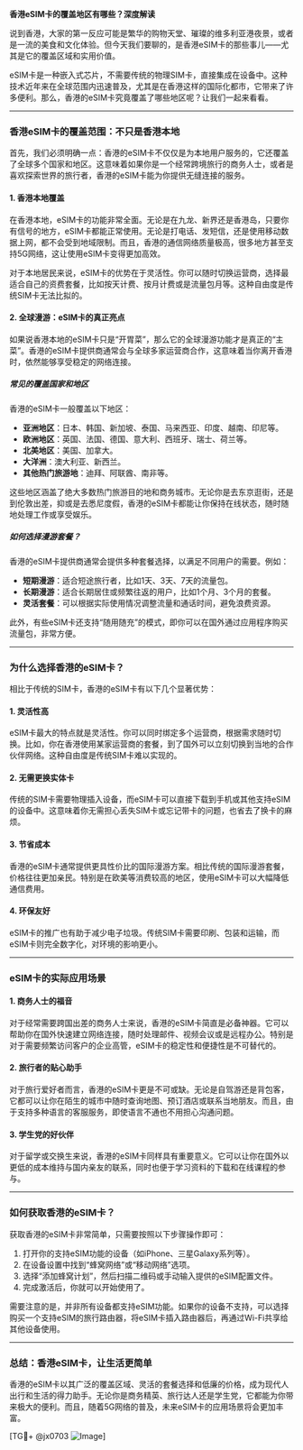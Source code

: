 **香港eSIM卡的覆盖地区有哪些？深度解读**

说到香港，大家的第一反应可能是繁华的购物天堂、璀璨的维多利亚港夜景，或者是一流的美食和文化体验。但今天我们要聊的，是香港eSIM卡的那些事儿——尤其是它的覆盖区域和实用价值。

eSIM卡是一种嵌入式芯片，不需要传统的物理SIM卡，直接集成在设备中。这种技术近年来在全球范围内迅速普及，尤其是在香港这样的国际化都市，它带来了许多便利。那么，香港的eSIM卡究竟覆盖了哪些地区呢？让我们一起来看看。

---

### **香港eSIM卡的覆盖范围：不只是香港本地**

首先，我们必须明确一点：香港的eSIM卡不仅仅是为本地用户服务的，它还覆盖了全球多个国家和地区。这意味着如果你是一个经常跨境旅行的商务人士，或者是喜欢探索世界的旅行者，香港的eSIM卡能为你提供无缝连接的服务。

#### **1. 香港本地覆盖**
在香港本地，eSIM卡的功能非常全面。无论是在九龙、新界还是香港岛，只要你有信号的地方，eSIM卡都能正常使用。无论是打电话、发短信，还是使用移动数据上网，都不会受到地域限制。而且，香港的通信网络质量极高，很多地方甚至支持5G网络，这让使用eSIM卡变得更加高效。

对于本地居民来说，eSIM卡的优势在于灵活性。你可以随时切换运营商，选择最适合自己的资费套餐，比如按天计费、按月计费或是流量包月等。这种自由度是传统SIM卡无法比拟的。

#### **2. 全球漫游：eSIM卡的真正亮点**
如果说香港本地的eSIM卡只是“开胃菜”，那么它的全球漫游功能才是真正的“主菜”。香港的eSIM卡提供商通常会与全球多家运营商合作，这意味着当你离开香港时，依然能够享受稳定的网络连接。

##### **常见的覆盖国家和地区**
香港的eSIM卡一般覆盖以下地区：
- **亚洲地区**：日本、韩国、新加坡、泰国、马来西亚、印度、越南、印尼等。
- **欧洲地区**：英国、法国、德国、意大利、西班牙、瑞士、荷兰等。
- **北美地区**：美国、加拿大。
- **大洋洲**：澳大利亚、新西兰。
- **其他热门旅游地**：迪拜、阿联酋、南非等。

这些地区涵盖了绝大多数热门旅游目的地和商务城市。无论你是去东京逛街，还是到伦敦出差，抑或是去悉尼度假，香港的eSIM卡都能让你保持在线状态，随时随地处理工作或享受娱乐。

##### **如何选择漫游套餐？**
香港的eSIM卡提供商通常会提供多种套餐选择，以满足不同用户的需要。例如：
- **短期漫游**：适合短途旅行者，比如1天、3天、7天的流量包。
- **长期漫游**：适合长期居住或频繁往返的用户，比如1个月、3个月的套餐。
- **灵活套餐**：可以根据实际使用情况调整流量和通话时间，避免浪费资源。

此外，有些eSIM卡还支持“随用随充”的模式，即你可以在国外通过应用程序购买流量包，非常方便。

---

### **为什么选择香港的eSIM卡？**

相比于传统的SIM卡，香港的eSIM卡有以下几个显著优势：

#### **1. 灵活性高**
eSIM卡最大的特点就是灵活性。你可以同时绑定多个运营商，根据需求随时切换。比如，你在香港使用某家运营商的套餐，到了国外可以立刻切换到当地的合作伙伴网络。这种自由度是传统SIM卡难以实现的。

#### **2. 无需更换实体卡**
传统的SIM卡需要物理插入设备，而eSIM卡可以直接下载到手机或其他支持eSIM的设备中。这意味着你无需担心丢失SIM卡或忘记带卡的问题，也省去了换卡的麻烦。

#### **3. 节省成本**
香港的eSIM卡通常提供更具性价比的国际漫游方案。相比传统的国际漫游套餐，价格往往更加亲民。特别是在欧美等消费较高的地区，使用eSIM卡可以大幅降低通信费用。

#### **4. 环保友好**
eSIM卡的推广也有助于减少电子垃圾。传统SIM卡需要印刷、包装和运输，而eSIM卡则完全数字化，对环境的影响更小。

---

### **eSIM卡的实际应用场景**

#### **1. 商务人士的福音**
对于经常需要跨国出差的商务人士来说，香港的eSIM卡简直是必备神器。它可以帮助你在国外快速建立网络连接，随时处理邮件、视频会议或是远程办公。特别是对于需要频繁访问客户的企业高管，eSIM卡的稳定性和便捷性是不可替代的。

#### **2. 旅行者的贴心助手**
对于旅行爱好者而言，香港的eSIM卡更是不可或缺。无论是自驾游还是背包客，它都可以让你在陌生的城市中随时查询地图、预订酒店或联系当地朋友。而且，由于支持多种语言的客服服务，即使语言不通也不用担心沟通问题。

#### **3. 学生党的好伙伴**
对于留学或交换生来说，香港的eSIM卡同样具有重要意义。它可以让你在国外以更低的成本维持与国内亲友的联系，同时也便于学习资料的下载和在线课程的参与。

---

### **如何获取香港的eSIM卡？**

获取香港的eSIM卡非常简单，只需要按照以下步骤操作即可：
1. 打开你的支持eSIM功能的设备（如iPhone、三星Galaxy系列等）。
2. 在设备设置中找到“蜂窝网络”或“移动网络”选项。
3. 选择“添加蜂窝计划”，然后扫描二维码或手动输入提供的eSIM配置文件。
4. 完成激活后，你就可以开始使用了。

需要注意的是，并非所有设备都支持eSIM功能。如果你的设备不支持，可以选择购买一个支持eSIM的旅行路由器，将eSIM卡插入路由器后，再通过Wi-Fi共享给其他设备使用。

---

### **总结：香港eSIM卡，让生活更简单**

香港的eSIM卡以其广泛的覆盖区域、灵活的套餐选择和低廉的价格，成为现代人出行和生活的得力助手。无论你是商务精英、旅行达人还是学生党，它都能为你带来极大的便利。而且，随着5G网络的普及，未来eSIM卡的应用场景将会更加丰富。

[TG💪+ @jx0703 ![Image](https://github.com/user-attachments/assets/dbca1d08-cadb-493c-b0ec-ad6f7a83f270)]